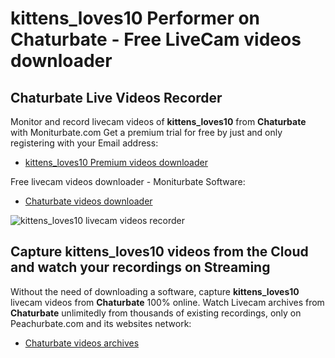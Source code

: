 # kittens_loves10 Performer on Chaturbate - Free LiveCam videos downloader

## Chaturbate Live Videos Recorder

Monitor and record livecam videos of **kittens_loves10** from **Chaturbate** with Moniturbate.com
Get a premium trial for free by just and only registering with your Email address:
* [kittens_loves10 Premium videos downloader](https://moniturbate.com/request-demo-licence-key.html)

Free livecam videos downloader - Moniturbate Software:
* [Chaturbate videos downloader](https://moniturbate.com/moniturbate-download-software.html)

![kittens_loves10 livecam videos recorder](https://peachurnet.com/templates/moniturbate-software.png)


## Capture kittens_loves10 videos from the Cloud and watch your recordings on Streaming

Without the need of downloading a software, capture **kittens_loves10** livecam videos from **Chaturbate** 100% online.
Watch Livecam archives from **Chaturbate** unlimitedly from thousands of existing recordings, only on Peachurbate.com and its websites network:
* [Chaturbate videos archives](https://peachurnet.com/)